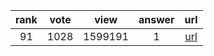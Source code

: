 
| rank | vote | view | answer | url |
|:-:|:-:|:-:|:-:|:-:|
|91|1028|1599191|1| [url](http://stackoverflow.com/questions/81584/what-ide-to-use-for-python) |
